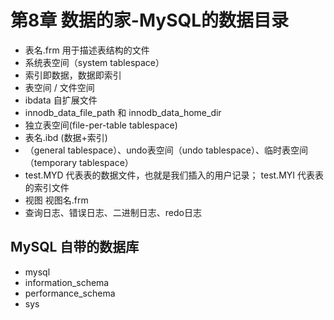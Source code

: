 # 第8章 数据的家-MySQL的数据目录

- 表名.frm 用于描述表结构的文件
- 系统表空间（system tablespace）
- 索引即数据，数据即索引
- 表空间 / 文件空间
- ibdata 自扩展文件
- innodb_data_file_path 和 innodb_data_home_dir
- 独立表空间(file-per-table tablespace)
- 表名.ibd (数据+索引)
- （general tablespace）、undo表空间（undo tablespace）、临时表空间（temporary tablespace）
- test.MYD 代表表的数据文件，也就是我们插入的用户记录； test.MYI 代表表的索引文件
- 视图  视图名.frm
- 查询日志、错误日志、二进制日志、redo日志

## MySQL 自带的数据库

- mysql
- information_schema
- performance_schema
- sys